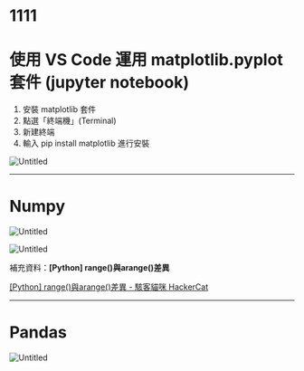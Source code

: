 # 1111

# 使用 VS Code 運用 matplotlib.pyplot 套件 (jupyter notebook)

1. 安裝 matplotlib 套件
2. 點選「終端機」(Terminal)
3. 新建終端
4. 輸入 pip install matplotlib 進行安裝

![Untitled](https://s3-us-west-2.amazonaws.com/secure.notion-static.com/f561b46e-883c-4323-826c-eeebfd5a4fe3/Untitled.png)

---

# Numpy

![Untitled](https://s3-us-west-2.amazonaws.com/secure.notion-static.com/4b5bb449-7c3c-4285-8353-c11bc80843d4/Untitled.png)

![Untitled](https://s3-us-west-2.amazonaws.com/secure.notion-static.com/c901605b-34cf-4262-9281-6ab90ee68469/Untitled.png)

補充資料：****[Python] range()與arange()差異****

[[Python] range()與arange()差異 - 駭客貓咪 HackerCat](https://hackercat.org/python/python-range-and-arange)

---

# Pandas

![Untitled](https://s3-us-west-2.amazonaws.com/secure.notion-static.com/a331c8c9-de99-4768-a195-ee16f3dda67e/Untitled.png)
